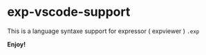 # exp-vscode-support

This is a language syntaxe support for expressor ( expviewer ) `.exp`


**Enjoy!**